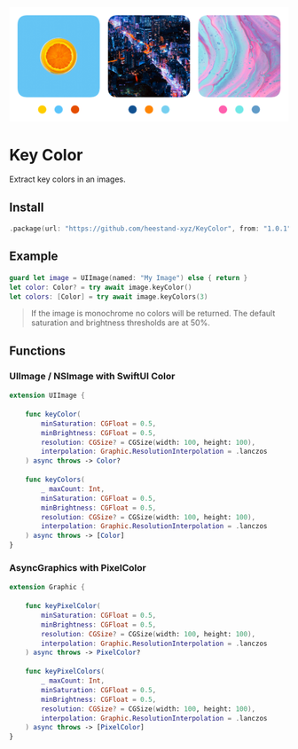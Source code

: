 ![Example Key Colors from Images](https://github.com/heestand-xyz/KeyColor/blob/main/Assets/KeyColor.png?raw=true)

# Key Color

Extract key colors in an images.

## Install

```swift
.package(url: "https://github.com/heestand-xyz/KeyColor", from: "1.0.1")
```

## Example

```swift
guard let image = UIImage(named: "My Image") else { return }
let color: Color? = try await image.keyColor()
let colors: [Color] = try await image.keyColors(3)
```

> If the image is monochrome no colors will be returned.
> The default saturation and brightness thresholds are at 50%.

## Functions

### UIImage / NSImage with SwiftUI Color

```swift
extension UIImage {
    
    func keyColor(
        minSaturation: CGFloat = 0.5,
        minBrightness: CGFloat = 0.5,
        resolution: CGSize? = CGSize(width: 100, height: 100),
        interpolation: Graphic.ResolutionInterpolation = .lanczos
    ) async throws -> Color?
    
    func keyColors(
        _ maxCount: Int,
        minSaturation: CGFloat = 0.5,
        minBrightness: CGFloat = 0.5,
        resolution: CGSize? = CGSize(width: 100, height: 100),
        interpolation: Graphic.ResolutionInterpolation = .lanczos
    ) async throws -> [Color]
}
```

### AsyncGraphics with PixelColor

```swift
extension Graphic {
    
    func keyPixelColor(
        minSaturation: CGFloat = 0.5,
        minBrightness: CGFloat = 0.5,
        resolution: CGSize? = CGSize(width: 100, height: 100),
        interpolation: Graphic.ResolutionInterpolation = .lanczos
    ) async throws -> PixelColor?
    
    func keyPixelColors(
        _ maxCount: Int,
        minSaturation: CGFloat = 0.5,
        minBrightness: CGFloat = 0.5,
        resolution: CGSize? = CGSize(width: 100, height: 100),
        interpolation: Graphic.ResolutionInterpolation = .lanczos
    ) async throws -> [PixelColor]
}
```
